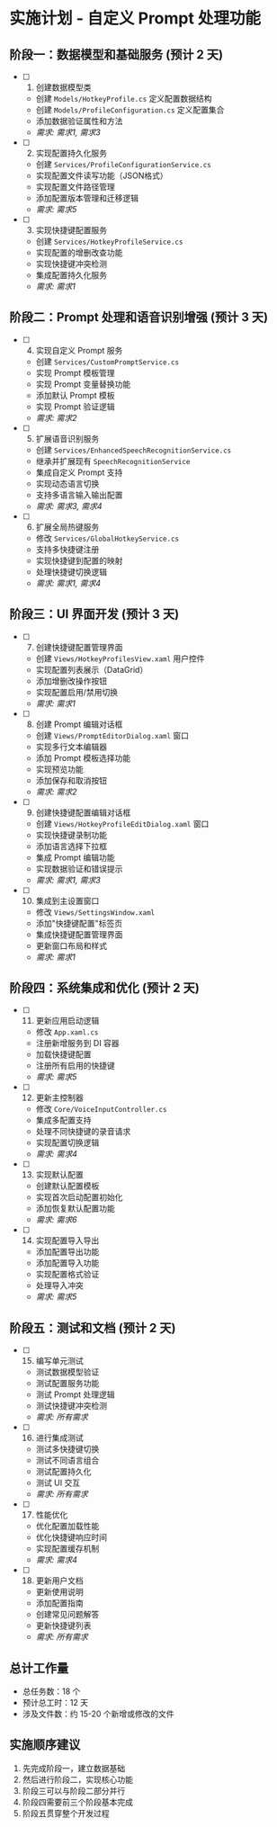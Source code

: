 # 实施计划 - 自定义 Prompt 处理功能

## 阶段一：数据模型和基础服务 (预计 2 天)

- [ ] 1. 创建数据模型类
  - 创建 `Models/HotkeyProfile.cs` 定义配置数据结构
  - 创建 `Models/ProfileConfiguration.cs` 定义配置集合
  - 添加数据验证属性和方法
  - _需求: 需求1, 需求3_

- [ ] 2. 实现配置持久化服务
  - 创建 `Services/ProfileConfigurationService.cs`
  - 实现配置文件读写功能（JSON格式）
  - 实现配置文件路径管理
  - 添加配置版本管理和迁移逻辑
  - _需求: 需求5_

- [ ] 3. 实现快捷键配置服务
  - 创建 `Services/HotkeyProfileService.cs`
  - 实现配置的增删改查功能
  - 实现快捷键冲突检测
  - 集成配置持久化服务
  - _需求: 需求1_

## 阶段二：Prompt 处理和语音识别增强 (预计 3 天)

- [ ] 4. 实现自定义 Prompt 服务
  - 创建 `Services/CustomPromptService.cs`
  - 实现 Prompt 模板管理
  - 实现 Prompt 变量替换功能
  - 添加默认 Prompt 模板
  - 实现 Prompt 验证逻辑
  - _需求: 需求2_

- [ ] 5. 扩展语音识别服务
  - 创建 `Services/EnhancedSpeechRecognitionService.cs`
  - 继承并扩展现有 `SpeechRecognitionService`
  - 集成自定义 Prompt 支持
  - 实现动态语言切换
  - 支持多语言输入输出配置
  - _需求: 需求3, 需求4_

- [ ] 6. 扩展全局热键服务
  - 修改 `Services/GlobalHotkeyService.cs`
  - 支持多快捷键注册
  - 实现快捷键到配置的映射
  - 处理快捷键切换逻辑
  - _需求: 需求1, 需求4_

## 阶段三：UI 界面开发 (预计 3 天)

- [ ] 7. 创建快捷键配置管理界面
  - 创建 `Views/HotkeyProfilesView.xaml` 用户控件
  - 实现配置列表展示（DataGrid）
  - 添加增删改操作按钮
  - 实现配置启用/禁用切换
  - _需求: 需求1_

- [ ] 8. 创建 Prompt 编辑对话框
  - 创建 `Views/PromptEditorDialog.xaml` 窗口
  - 实现多行文本编辑器
  - 添加 Prompt 模板选择功能
  - 实现预览功能
  - 添加保存和取消按钮
  - _需求: 需求2_

- [ ] 9. 创建快捷键配置编辑对话框
  - 创建 `Views/HotkeyProfileEditDialog.xaml` 窗口
  - 实现快捷键录制功能
  - 添加语言选择下拉框
  - 集成 Prompt 编辑功能
  - 实现数据验证和错误提示
  - _需求: 需求1, 需求3_

- [ ] 10. 集成到主设置窗口
  - 修改 `Views/SettingsWindow.xaml`
  - 添加"快捷键配置"标签页
  - 集成快捷键配置管理界面
  - 更新窗口布局和样式
  - _需求: 需求1_

## 阶段四：系统集成和优化 (预计 2 天)

- [ ] 11. 更新应用启动逻辑
  - 修改 `App.xaml.cs`
  - 注册新增服务到 DI 容器
  - 加载快捷键配置
  - 注册所有启用的快捷键
  - _需求: 需求5_

- [ ] 12. 更新主控制器
  - 修改 `Core/VoiceInputController.cs`
  - 集成多配置支持
  - 处理不同快捷键的录音请求
  - 实现配置切换逻辑
  - _需求: 需求4_

- [ ] 13. 实现默认配置
  - 创建默认配置模板
  - 实现首次启动配置初始化
  - 添加恢复默认配置功能
  - _需求: 需求6_

- [ ] 14. 实现配置导入导出
  - 添加配置导出功能
  - 添加配置导入功能
  - 实现配置格式验证
  - 处理导入冲突
  - _需求: 需求5_

## 阶段五：测试和文档 (预计 2 天)

- [ ] 15. 编写单元测试
  - 测试数据模型验证
  - 测试配置服务功能
  - 测试 Prompt 处理逻辑
  - 测试快捷键冲突检测
  - _需求: 所有需求_

- [ ] 16. 进行集成测试
  - 测试多快捷键切换
  - 测试不同语言组合
  - 测试配置持久化
  - 测试 UI 交互
  - _需求: 所有需求_

- [ ] 17. 性能优化
  - 优化配置加载性能
  - 优化快捷键响应时间
  - 实现配置缓存机制
  - _需求: 需求4_

- [ ] 18. 更新用户文档
  - 更新使用说明
  - 添加配置指南
  - 创建常见问题解答
  - 更新快捷键列表
  - _需求: 所有需求_

## 总计工作量

- 总任务数：18 个
- 预计总工时：12 天
- 涉及文件数：约 15-20 个新增或修改的文件

## 实施顺序建议

1. 先完成阶段一，建立数据基础
2. 然后进行阶段二，实现核心功能
3. 阶段三可以与阶段二部分并行
4. 阶段四需要前三个阶段基本完成
5. 阶段五贯穿整个开发过程